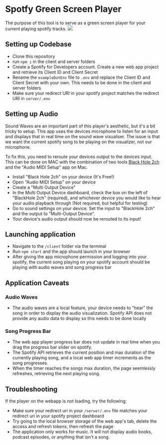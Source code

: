 # Spotfy Green Screen Player

The purpose of this tool is to serve as a green screen player for your current playing spotify tracks.
![]([https://github.com/MMufuT/Spotify-Green-Screen-Player/blob/main/showcase1.gif](https://github.com/MMufuT/Spotify-Green-Screen-Player/blob/main/Mov%20to%20Gif%20Screen%20Recording.gif))

## Setting up Codebase
- Clone this repository
- run `npm i` in the client and server folders
- Create a Spotify for Developers account. Create a new web app project and retrieve its Client ID and Client Secret
- Rename the `exampleDotEnv` file to `.env` and replace the Client ID and Client Secret with your own. This needs to be done in the client and server folders
- Make sure your redirect URI in your spotify project matches the redirect URI in `server/.env`

## Setting up Audio
Sound Waves are an important part of this player's aesthetic, but it's a bit tricky to setup. This app uses the devices microphone to listen for an input
and displays that in real time on the sound wave visualiser. The issue is that we want the current spotify song to be playing on the visualizer, not our microphone.

To fix this, you need to reroute your devices output to the devices input. This can be done on MAC with the combination of two tools [Black Hole 2ch](https://existential.audio/blackhole/)
and the "Audio MIDI Setup" app on Mac.
- Install "Black Hole 2ch" on your device (It's Free!)
- Open "Audio MIDI Setup" on your device
- Create a "Multi Output Device"
- In the Multi Output Device dashboard, check the box on the left of "BlackHole 2ch" (required), and whichever device you would like to hear your audio playback through (Not required, but helpful for testing)
- Go to sound settings on your device. Set the input to "BlackHole 2ch" and the output to "Multi-Output Device".
- Your device's audio output should now be rerouted to its input!

## Launching application
- Navigate to the `/client` folder via the terminal
- Run `npm start` and the app should launch in your browser
- After giving the app microphone permission and logging into your spotify, the current song playing on your spotify account should be playing with audio waves and song progress bar

## Application Caveats
### Audio Waves
- The audio waves are a local feature, your device needs to "hear" the song in order to display the audio visualization. Spotify API does not provide any audio data to display so this needs to be done locally
### Song Progress Bar
- The web app player progress bar does not update in real time when you drag the progress bar slider on spotify.
- The Spotify API retrieves the current position and max duration of the currently playing song, and a local web app timer increments as the song progresses.
- When the timer reaches the songs max duration, the page seemlessly refreshes, retrieving the next playing song.

## Troubleshooting
If the player on the webapp is not loading, try the following:
- Make sure your redirect uri in your `/server/.env` file matches your redirect uri in your spotify project dashboard
- Try going to the local browser storage of the web app's tab, delete the access and refresh tokens, then refresh the page
- The application only works for music. It will not display audio books, podcast episodes, or anything that isn't a song.
